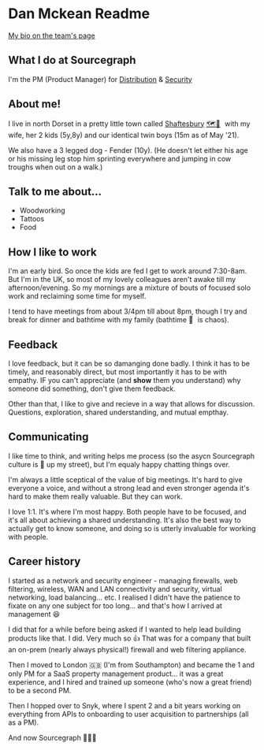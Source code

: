 # Dan Mckean Readme

[My bio on the team's page](../company/team/index.md##dan-mckean-he-him) 

## What I do at Sourcegraph
I'm the PM (Product Manager) for [Distribution](../engineering/distribution/index.md) & [Security](../engineering/security/index.md)

## About me!
I live in north Dorset in a pretty little town called [Shaftesbury](https://www.shaftesburytourism.co.uk/) [🗺️🔗](https://www.google.com/maps/place/Shaftesbury/@51.0075245,-2.2003362,15z) with my wife, her 2 kids (5y,8y) and our identical twin boys (15m as of May '21).

We also have a 3 legged dog - Fender (10y). (He doesn't let either his age or his missing leg stop him sprinting everywhere and jumping in cow troughs when out on a walk.)

## Talk to me about...
  * Woodworking
  * Tattoos
  * Food

## How I like to work
I'm an early bird. So once the kids are fed I get to work around 7:30-8am. But I'm in the UK, so most of my lovely colleagues aren't awake till my afternoon/evening. So my mornings are a mixture of bouts of focused solo work and reclaiming some time for myself.

I tend to have meetings from about 3/4pm till about 8pm, though I try and break for dinner and bathtime with my family (bathtime 🛀 is chaos). 

## Feedback

I love feedback, but it can be so damanging done badly. I think it has to be timely, and reasonably direct, but most importantly it has to be with empathy. IF you can't appreciate (and **show** them you understand) why someone did something, don't give them feedback. 

Other than that, I like to give and recieve in a way that allows for discussion. Questions, exploration, shared understanding, and mutual empthay. 

## Communicating

I like time to think, and writing helps me process (so the asycn Sourcegraph culture is 💯 up my street), but I'm equaly happy chatting things over.

I'm always a little sceptical of the value of big meetings. It's hard to give everyone a voice, and without a strong lead and even stronger agenda it's hard to make them really valuable. But they can work.

I love 1:1. It's where I'm most happy. Both people have to be focused, and it's all about achieving a shared understanding. It's also the best way to actually get to know someone, and doing so is utterly invaluable for working with people.

## Career history
I started as a network and security engineer - managing firewalls, web filtering, wireless, WAN and LAN connectivity and security, virtual networking, load balancing... etc. I realised I didn't have the patience to fixate on any one subject for too long... and that's how I arrived at management 😆 

I did that for a while before being asked if I wanted to help lead building products like that. I did. Very much so 👍 That was for a company that built an on-prem (nearly always physical!) firewall and web filtering appliance.

Then I moved to London 🇬🇧 (I'm from Southampton) and became the 1 and only PM for a SaaS property management product... it was a great experience, and I hired and trained up someone (who's now a great friend) to be a second PM.

Then I hopped over to Snyk, where I spent 2 and a bit years working on everything from APIs to onboarding to user acquisition to partnerships (all as a PM).

And now Sourcegraph 🎉🎉🎉
